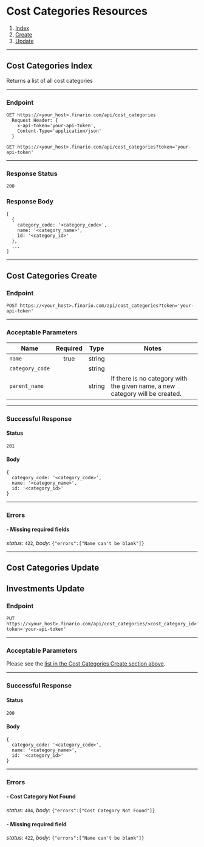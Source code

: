 # Cost Categories Resources

1. [Index](#cost-categories-index)
2. [Create](#cost-categories-create)
3. [Update](#cost-categories-update)


* * *

## Cost Categories Index
Returns a list of all cost categories
<hr style="border-bottom: 1px solid #ddd"/>

### Endpoint
```
GET https://<your_host>.finario.com/api/cost_categories
  Request Header: {
    x-api-token='your-api-token',
    Content-Type='application/json'
  }
```
```
GET https://<your_host>.finario.com/api/cost_categories?token='your-api-token'
```

<hr style="border-bottom: 1px solid #ddd"/>

### Response Status
`200`

### Response Body
```
[
  {
    category_code: '<category_code>',
    name: '<category_name>',
    id: '<category_id>'
  },
  ...
]
```
* * *

## Cost Categories Create

### Endpoint

```
POST https://<your_host>.finario.com/api/cost_categories?token='your-api-token'
```

<hr style="border-bottom: 1px solid #ddd"/>

### Acceptable Parameters

Name | Required | Type | Notes
---- | :------: | :--: | -----
`name` | true | string |
`category_code` | | string |
`parent_name` | | string | If there is no category with the given name, a new category will be created.

<hr style="border-bottom: 1px solid #ddd"/>

### Successful Response
#### Status
`201`

#### Body
```
{
  category_code: '<category_code>',
  name: '<category_name>',
  id: '<category_id>'
}
```

<hr style="border-bottom: 1px solid #ddd"/>

### Errors
#### - Missing required fields
_status_: `422`, _body_: `{"errors":["Name can't be blank"]}`


* * *

## Cost Categories Update

## Investments Update

### Endpoint

```
PUT https://<your_host>.finario.com/api/cost_categories/<cost_category_id>?token='your-api-token'
```

<hr style="border-bottom: 1px solid #ddd"/>

### Acceptable Parameters
Please see the [list in the Cost Categories Create section above](#acceptable-parameters).

<hr style="border-bottom: 1px solid #ddd"/>

### Successful Response

#### Status
`200`

#### Body
```
{
  category_code: '<category_code>',
  name: '<category_name>',
  id: '<category_id>'
}
```

<hr style="border-bottom: 1px solid #ddd"/>

### Errors
#### - Cost Category Not Found
_status_: `404`, _body_: `{"errors":["Cost Category Not Found"]}`

#### - Missing required field
_status_: `422`, _body_: `{"errors":["Name can't be blank"]}`

